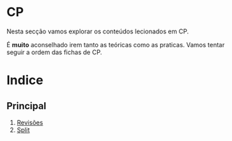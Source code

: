 # CP
Nesta secção vamos explorar os conteúdos lecionados em CP.

É **muito** aconselhado irem tanto as teóricas como as praticas.
Vamos tentar seguir a ordem das fichas de CP.

# Indice

## Principal
 1. [Revisões](./Curry_uncurry.md)
 2. [Split](./Split.md)
